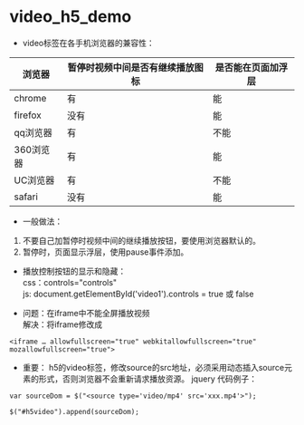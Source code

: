 # video_h5_demo

* video标签在各手机浏览器的兼容性：

浏览器  | 暂停时视频中间是否有继续播放图标 | 是否能在页面加浮层
----|------|----
chrome | 有 | 能
firefox | 没有  | 能
qq浏览器 | 有  | 不能
360浏览器 | 有  | 能
UC浏览器 | 有  | 不能
safari        | 没有 | 能

* 一般做法：
1. 不要自己加暂停时视频中间的继续播放按钮，要使用浏览器默认的。
2. 暂停时，页面显示浮层，使用pause事件添加。

* 播放控制按钮的显示和隐藏：  
css：controls="controls"  
js: document.getElementById('video1').controls = true 或 false  

* 问题：在iframe中不能全屏播放视频  
解决：将iframe修改成  
```
<iframe … allowfullscreen="true" webkitallowfullscreen="true" mozallowfullscreen="true">
```  

* 重要：
h5的video标签，修改source的src地址，必须采用动态插入source元素的形式，否则浏览器不会重新请求播放资源。
jquery 代码例子：

```
var sourceDom = $("<source type='video/mp4' src='xxx.mp4'>");

$("#h5video").append(sourceDom);
```


